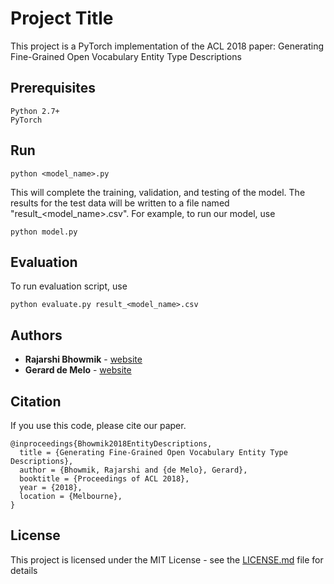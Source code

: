 # Project Title

This project is a PyTorch implementation of the ACL 2018 paper: Generating Fine-Grained Open Vocabulary Entity Type Descriptions

## Prerequisites

```
Python 2.7+
PyTorch
```
##  Run

```
python <model_name>.py
```
This will complete the training, validation, and testing of the model. The results for the test data will be written to a file named "result_<model_name>.csv".
For example, to run our model, use

```
python model.py
```

## Evaluation

To run evaluation script, use

```
python evaluate.py result_<model_name>.csv
```

## Authors

* **Rajarshi Bhowmik**  - [website](https://kingsaint.github.io)
* **Gerard de Melo** - [website](https://gerard.demelo.org)

## Citation

If you use this code, please cite our paper.

```
@inproceedings{Bhowmik2018EntityDescriptions,
  title = {Generating Fine-Grained Open Vocabulary Entity Type Descriptions},
  author = {Bhowmik, Rajarshi and {de Melo}, Gerard},
  booktitle = {Proceedings of ACL 2018},
  year = {2018},
  location = {Melbourne},
}
```

## License

This project is licensed under the MIT License - see the [LICENSE.md](LICENSE.md) file for details
